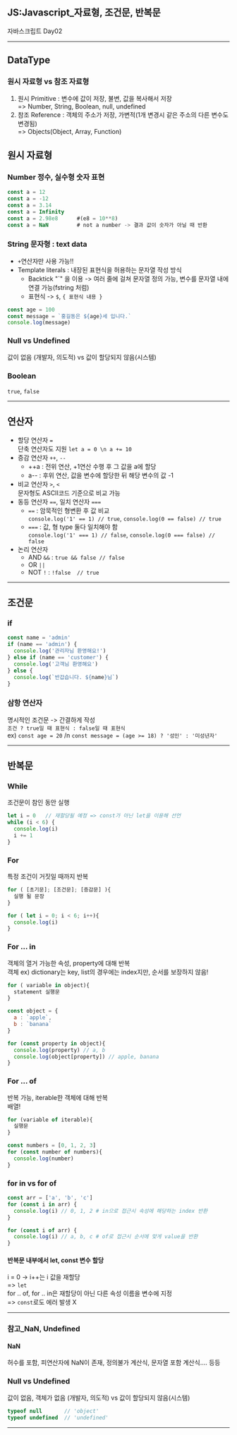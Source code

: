 ## JS:Javascript_자료형, 조건문, 반복문
자바스크립트 Day02
***
## DataType
### 원시 자료형  vs 참조 자료형
1. 원시 Primitive : 변수에 값이 저장, 불변, 값을 복사해서 저장    
  => Number, String, Boolean, null, undefined  
2. 참조 Reference : 객체의 주소가 저장, 가변적(1개 변경시 같은 주소의 다른 변수도 변경됨)   
  => Objects(Object, Array, Function)

## 원시 자료형
### Number 정수, 실수형 숫자 표현
```javascript
const a = 12
const a = -12
const a = 3.14
const a = Infinity
const a = 2.98e8      #(e8 = 10**8)
const a = NaN         # not a number -> 결과 값이 숫자가 아닐 때 반환
```
### String 문자형 : text data
- `+`연산자만 사용 가능!!
- Template literals : 내장된 표현식을 허용하는 문자열 작성 방식
  - Backtick "`" 을 이용 -> 여러 줄에 걸쳐 문자열 정의 가능, 변수를 문자열 내에 연결 가능(fstring 처럼)
  - 표현식 -> `$`, `{ 표현식 내용 }`
```javascript
const age = 100
const message = `홍길동은 ${age}세 입니다.`
console.log(message)
```
### Null vs Undefined
값이 없음 (개발자, 의도적) vs 값이 할당되지 않음(시스템)

### Boolean
`true`, `false`
***
## 연산자
- 할당 연산자 `=`  
  단축 연산자도 지원 `let a = 0 \n a += 10`
- 증감 연산자 `++`, `--`  
  - ++a : 전위 연산, +1연산 수행 후 그 값을 a에 할당
  - a-- : 후위 연산, 값을 변수에 할당한 뒤 해당 변수의 값 -1
- 비교 연산자 `>`, `<`  
  문자형도 ASCII코드 기준으로 비교 가능
- 동등 연산자 `==`, 일치 연산자 `===`
  - `==` : 암묵적인 형변환 후 값 비교  
    `console.log('1' == 1) // true`, `console.log(0 == false) // true`
  - `===` : 값, 형 type 둘다 일치해야 함  
    `console.log('1' === 1) // false`, `console.log(0 === false) // false`
- 논리 연산자
  - AND `&&` : `true && false // false`
  - OR `||`
  - NOT `!` : `!false  // true`
***
## 조건문
### if
```javascript
const name = 'admin'
if (name == 'admin') { 
  console.log('관리자님 환영해요!')
} else if (name == 'customer') { 
  console.log('고객님 환영해요')
} else {
  console.log(`반갑습니다. ${name}님`)
}
```
### 삼항 연산자 
명시적인 조건문 -> 간결하게 작성  
`조건 ? true일 때 표현식 : false일 때 표현식`  
ex) `const age = 20` /n `const message = (age >= 18) ? '성인' : '미성년자'`

***
## 반복문
### While
조건문이 참인 동안 실행 
```javascript
let i = 0   // 재할당될 예정 => const가 아닌 let을 이용해 선언
while (i < 6) {
  console.log(i)
  i += 1
}
```
### For
특정 조건이 거짓일 때까지 반복
```javascript
for ( [초기문]; [조건문]; [증감문] ){
  실행 될 문장
}

for ( let i = 0; i < 6; i++){
  console.log(i)
}
```
### For ... in 
객체의 열거 가능한 속성, property에 대해 반복  
객체 ex) dictionary는 key, list의 경우에는 index지만, 순서를 보장하지 않음! 
```javascript
for ( variable in object){
  statement 실행문
}

const object = {
  a : `apple`,
  b : `banana`
}

for (const property in object){
  console.log(property) // a, b
  console.log(object[property]) // apple, banana
}
```
### For ... of
반복 가능, iterable한 객체에 대해 반복  
배열!
```javascript
for (variable of iterable){
  실행문
}

const numbers = [0, 1, 2, 3]
for (const number of numbers){
  console.log(number)
}

```
### for in vs for of
```javascript
const arr = ['a', 'b', 'c']
for (const i in arr) {  
  console.log(i) // 0, 1, 2 # in으로 접근시 속성에 해당하는 index 반환
}

for (const i of arr) {
  console.log(i) // a, b, c # of로 접근시 순서에 맞게 value을 반환
}

```
#### 반복문 내부에서 let, const 변수 할당
i = 0 -> i++는 i 값을 재할당  
=> `let`  
for .. of, for .. in은 재할당이 아닌 다른 속성 이름을 변수에 지정   
=> `const`로도 에러 발생 X

***
### 참고_NaN, Undefined
#### NaN
허수를 포함, 피연산자에 NaN이 존재, 정의불가 계산식, 문자열 포함 계산식.... 등등
### Null vs Undefined
값이 없음, 객체가 없음 (개발자, 의도적) vs 값이 할당되지 않음(시스템)
```javascript
typeof null       // 'object'
typeof undefined  // 'undefined'
```
***